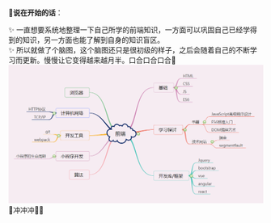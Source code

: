 🎤**说在开始的话**：  

 ✨ 一直想要系统地整理一下自己所学的前端知识，一方面可以巩固自己已经学得到的知识，另一方面也能了解到自身的知识盲区。  
 ✨ 所以就做了个脑图，这个脑图还只是很初级的样子，之后会随着自己的不断学习而更新。慢慢让它变得越来越月半。口合口合口合🤣  
![前端体系](../../.vuepress/imgs/blog/mind.jpg)  
🐷冲冲冲🐖💨 
